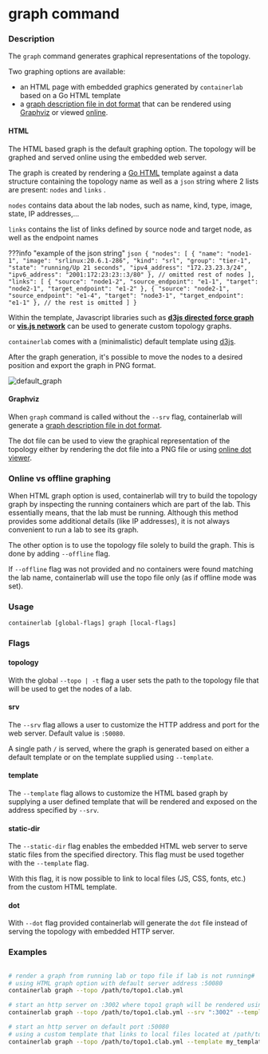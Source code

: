 # graph command

### Description

The `graph` command generates graphical representations of the topology.

Two graphing options are available:

* an HTML page with embedded graphics generated by `containerlab` based on a Go HTML template
* a [graph description file in dot format](https://en.wikipedia.org/wiki/DOT_(graph_description_language)) that can be rendered using [Graphviz](https://graphviz.org/) or viewed [online](https://dreampuf.github.io/GraphvizOnline/).

#### HTML

The HTML based graph is the default graphing option. The topology will be graphed and served online using the embedded web server.

The graph is created by rendering a [Go HTML](https://golang.org/pkg/html/template/) template against a data structure containing the topology name as well as a `json` string where 2 lists are present: `nodes` and `links` .

`nodes` contains data about the lab nodes, such as name, kind, type, image, state, IP addresses,...

`links` contains the list of links defined by source node and target node, as well as the endpoint names

???info "example of the json string"
    ```json
    {
      "nodes": [
        {
          "name": "node1-1",
          "image": "srlinux:20.6.1-286",
          "kind": "srl",
          "group": "tier-1",
          "state": "running/Up 21 seconds",
          "ipv4_address": "172.23.23.3/24",
          "ipv6_address": "2001:172:23:23::3/80"
        },
        // omitted rest of nodes
      ],
      "links": [
        {
          "source": "node1-2",
          "source_endpoint": "e1-1",
          "target": "node2-1",
          "target_endpoint": "e1-2"
        },
        {
          "source": "node2-1",
          "source_endpoint": "e1-4",
          "target": "node3-1",
          "target_endpoint": "e1-1"
        },
        // the rest is omitted
      ]
    }
    ```

Within the template, Javascript libraries such as [**d3js directed force graph**](https://observablehq.com/collection/@d3/d3-force) or [**vis.js network**](https://visjs.github.io/vis-network/docs/network/) can be used to generate custom topology graphs.

`containerlab` comes with a (minimalistic) default template using [d3js](https://github.com/d3/d3-force).

After the graph generation, it's possible to move the nodes to a desired position and export the graph in PNG format.

![default_graph](https://gitlab.com/rdodin/pics/-/wikis/uploads/5f3ade3559a5f044d4786bfd0e278b65/image.png)

#### Graphviz

When `graph` command is called without the `--srv` flag, containerlab will generate a [graph description file in dot format](https://en.wikipedia.org/wiki/DOT_(graph_description_language)).

The dot file can be used to view the graphical representation of the topology either by rendering the dot file into a PNG file or using [online dot viewer](https://dreampuf.github.io/GraphvizOnline/).

### Online vs offline graphing
When HTML graph option is used, containerlab will try to build the topology graph by inspecting the running containers which are part of the lab. This essentially means, that the lab must be running. Although this method provides some additional details (like IP addresses), it is not always convenient to run a lab to see its graph.

The other option is to use the topology file solely to build the graph. This is done by adding `--offline` flag.

If `--offline` flag was not provided and no containers were found matching the lab name, containerlab will use the topo file only (as if offline mode was set).
### Usage

`containerlab [global-flags] graph [local-flags]`

### Flags

#### topology

With the global `--topo | -t` flag a user sets the path to the topology file that will be used to get the nodes of a lab.

#### srv

The `--srv` flag allows a user to customize the HTTP address and port for the web server. Default value is `:50080`.

A single path `/` is served, where the graph is generated based on either a default template or on the template supplied using `--template`.

#### template

The `--template` flag allows to customize the HTML based graph by supplying a user defined template that will be rendered and exposed on the address specified by `--srv`.

#### static-dir

The `--static-dir` flag enables the embedded HTML web server to serve static files from the specified directory. This flag must be used together with the `--template` flag.

With this flag, it is now possible to link to local files (JS, CSS, fonts, etc.) from the custom HTML template.    

#### dot
With `--dot` flag provided containerlab will generate the `dot` file instead of serving the topology with embedded HTTP server.

### Examples

```bash

# render a graph from running lab or topo file if lab is not running#
# using HTML graph option with default server address :50080
containerlab graph --topo /path/to/topo1.clab.yml

# start an http server on :3002 where topo1 graph will be rendered using a custom template my_template.html
containerlab graph --topo /path/to/topo1.clab.yml --srv ":3002" --template my_template.html

# start an http server on default port :50080 
# using a custom template that links to local files located at /path/to/static_files directory
containerlab graph --topo /path/to/topo1.clab.yml --template my_template.html --static-dir /path/to/static_files
```
